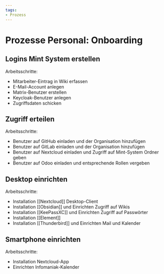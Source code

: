 ```yaml
---
tags:
- Prozess
---
```

# Prozesse Personal: Onboarding

## Logins Mint System erstellen

Arbeitsschritte:
* Mitarbeiter-Eintrag in Wiki erfassen
* E-Mail-Account anlegen
* Matrix-Benutzer erstellen
* Keycloak-Benutzer anlegen
* Zugriffsdaten schicken

## Zugriff erteilen

Arbeitsschritte:
* Benutzer auf GitHub einladen und der Organisation hinzufügen
* Benutzer auf GitLab einladen und der Organisation hinzufügen
* Benutzer auf Nextcloud einladen und Zugriff auf Mint-System Ordner geben
* Benutzer auf Odoo einladen und entsprechende Rollen vergeben

## Desktop einrichten

Arbeitsschritte:
* Installation [[Nextcloud]] Desktop-Client
* Installation [[Obsidian]] und Einrichten Zugriff auf Wikis
* Installation [[KeePassXC]] und Einrichten Zugriff auf Passwörter
* Installation [[Element]]
* Installation [[Thunderbird]] und Einrichten Mail und Kalender

## Smartphone einrichten

Arbeitsschritte:
* Installation Nextcloud-App
* Einrichten Infomaniak-Kalender